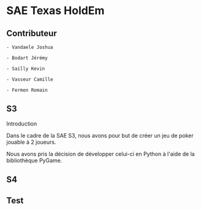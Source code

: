 # SAE Texas HoldEm
## Contributeur

    - Vandaele Joshua

    - Bodart Jérémy

    - Sailly Kevin

    - Vasseur Camille

    - Fermon Romain

## S3
Introduction

Dans le cadre de la SAE S3, nous avons pour but de créer un jeu de poker jouable à 2 joueurs.

Nous avons pris la décision de développer celui-ci en Python à l'aide de la bibliothèque PyGame.

## S4

## Test
